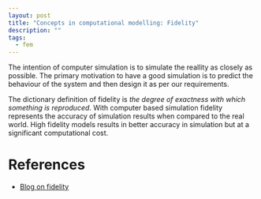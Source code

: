 ```yaml
---
layout: post
title: "Concepts in computational modelling: Fidelity"
description: ""
tags:
  - fem
---
```


The intention of computer simulation is to simulate the reallity as closely as possible. The primary motivation to have a good simulation is to predict the behaviour of the system and then design it as per our requirements.

The dictionary definition of fidelity is *the degree of exactness with which something is reproduced*. With computer based simulation fidelity represents the accuracy of simulation results when compared to the real world. High fidelity models results in better accuracy in simulation but at a significant computational cost. 

# References

- [Blog on fidelity](https://acqnotes.com/acqnote/tasks/fidelity#:~:text=Modeling%20%26%20Simulation,simulation%20is%20trying%20to%20represent.)

